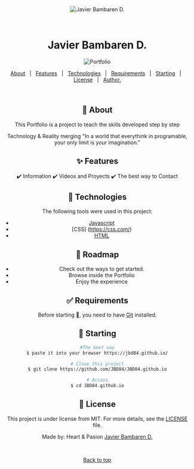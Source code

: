 <div align="center" id="top"> 
  <img src="./.github/app.gif" alt="" />

 <div align="center" id="top"> 
  <img src="./.github/app.gif" alt="Javier Bambaren D." />

&#xa0;

  <!-- <a href="https://JBD.netlify.app">Demo</a> -->
</div>

<h1 align="center">Javier Bambaren D.</h1>
<div align="center">
  <img alt ="Portfolio" src="assets/img/portada.png.png">
</div>

<p align="center">
  <a href="#dart-about">About</a> &#xa0; | &#xa0; 
  <a href="#sparkles-features">Features</a> &#xa0; | &#xa0;
  <a href="#rocket-technologies">Technologies</a> &#xa0; | &#xa0;
  <a href="#white_check_mark-requirements">Requirements</a> &#xa0; | &#xa0;
  <a href="#checkered_flag-starting">Starting</a> &#xa0; | &#xa0;
  <a href="#memo-license">License</a> &#xa0; | &#xa0;
  <a href="https://github.com/JBD84" target="_blank">Author.</a>
</p>

<br>

## :dart: About

This Portfolio is a project to teach the skills developed step by step

Technology & Reality merging
"In a world that everythink in programable, your only limit is your imagination."

## :sparkles: Features

:heavy_check_mark: Information
:heavy_check_mark: Videos and Proyects
:heavy_check_mark: The best way to Contact

## :rocket: Technologies

The following tools were used in this project:

- [Javascript](https://javascript.com/)
- [CSS] (https://css.com/)
- [HTML](https://html.com/)


## :construction_worker: Roadmap

<ul>
<li>Check out the ways to get started.
<li>Browse inside the Portfolio 
<li>Enjoy the experience
</ul>

## :white_check_mark: Requirements

Before starting :checkered_flag:, you need to have [Git](https://git-scm.com) installed.

## :checkered_flag: Starting

```bash
#The best way
$ paste it into your browser https://jbd84.github.io/

# Clone this project
$ git clone https://github.com/JBD84/JBD84.github.io

# Access
$ cd JBD84.github.io
```

## :memo: License

This project is under license from MIT. For more details, see the [LICENSE](LICENSE.md) file.

Made by: Heart & Pasion <a href="https://github.com/JBD84" target="_blank">Javier Bambaren D.</a>

&#xa0;

<a href="#top">Back to top</a>
